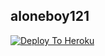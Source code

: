 ## aloneboy121 #

[![Deploy To Heroku](https://www.herokucdn.com/deploy/button.svg)](https://heroku.com/deploy?template=https://github.com/aloneboy121/BishnoiTXT3)
